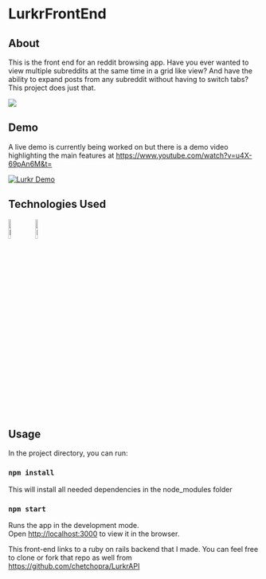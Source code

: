 # LurkrFrontEnd

## About
This is the front end for an reddit browsing app. Have you ever wanted to view multiple subreddits at the same time in a grid like view? And have the ability to expand posts from any subreddit without having to switch tabs? This project does just that. 

<img src="https://media.giphy.com/media/W5Cyzp04jWojGq6iYj/giphy.gif">

## Demo
A live demo is currently being worked on but there is a demo video highlighting the main features at 
https://www.youtube.com/watch?v=u4X-69pAn6M&t=
 
[![Lurkr Demo](https://img.youtube.com/vi/u4X-69pAn6M/0.jpg)](https://www.youtube.com/watch?v=u4X-69pAn6M)


## Technologies Used
<img title="React" src="https://icons-for-free.com/iconfiles/png/512/design+development+facebook+framework+mobile+react+icon-1320165723839064798.png" height="10%" width="10%"/>


<img title="Material UI" src="https://material-ui.com/static/brand.png" height="10%" width="10%"/>

## Usage

In the project directory, you can run:

### `npm install`

This will install all needed dependencies in the node_modules folder

### `npm start`

Runs the app in the development mode.<br>
Open [http://localhost:3000](http://localhost:3000) to view it in the browser.

This front-end links to a ruby on rails backend that I made. You can feel free to clone or fork that repo as well from 
https://github.com/chetchopra/LurkrAPI
